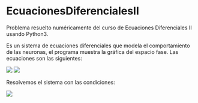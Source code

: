 # EcuacionesDiferencialesII

Problema resuelto numéricamente del curso de Ecuaciones Diferenciales II usando Python3.

Es un sistema de ecuaciones diferenciales que modela el comportamiento de las neuronas, 
el programa muestra la gráfica del espacio fase. Las ecuaciones son las siguientes:

<img src="https://render.githubusercontent.com/render/math?math=v' = v - \frac{v^{3}}{3} + w + I_{ext}">
<img src="https://render.githubusercontent.com/render/math?math=w' = (-v) + (a) - bw">

Resolvemos el sistema con las condiciones:

<img src="https://render.githubusercontent.com/render/math?math=I_{ext} = 0.5, a = 0.7, b = 0.8">
